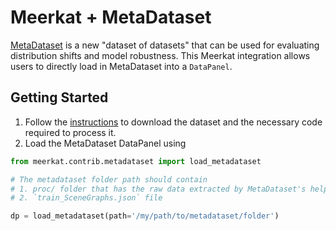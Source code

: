 # Meerkat + MetaDataset

[MetaDataset](https://metadataset.readthedocs.io/en/latest/) is a new "dataset of datasets" that can be used for evaluating distribution shifts and model robustness. This Meerkat integration allows users to directly load in MetaDataset into a `DataPanel`.

## Getting Started

1. Follow the [instructions](https://metadataset.readthedocs.io/en/latest/sub_pages/download_metadataset.html) to download the dataset and the necessary code required to process it.
2. Load the MetaDataset DataPanel using
```python
from meerkat.contrib.metadataset import load_metadataset

# The metadataset folder path should contain
# 1. proc/ folder that has the raw data extracted by MetaDataset's helper script
# 2. `train_SceneGraphs.json` file

dp = load_metadataset(path='/my/path/to/metadataset/folder')
```
